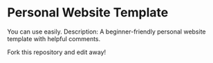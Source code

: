 # Personal Website Template
You can use easily.
Description: A beginner-friendly personal website template with helpful comments.

Fork this repository and edit away!
